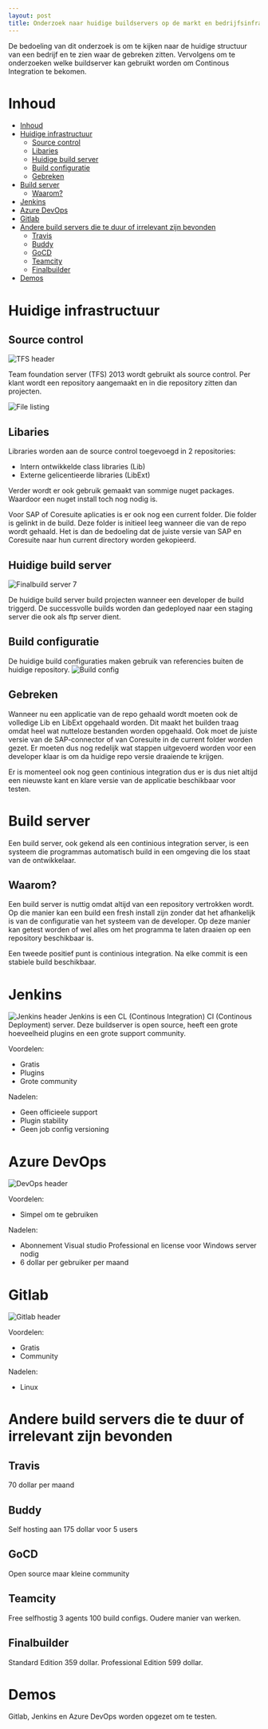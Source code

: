 ```yaml
---
layout: post
title: Onderzoek naar huidige buildservers op de markt en bedrijfsinfrastructuur
---
```


De bedoeling van dit onderzoek is om te kijken naar de huidige structuur van een bedrijf en te zien waar de gebreken zitten. Vervolgens om te onderzoeken welke buildserver kan gebruikt worden om Continous Integration te bekomen.
# Inhoud
<!-- TOC depthFrom:1 depthTo:6 withLinks:1 updateOnSave:1 orderedList:0 -->

- [Inhoud](#inhoud)
- [Huidige infrastructuur](#huidige-infrastructuur)
	- [Source control](#source-control)
	- [Libaries](#libaries)
	- [Huidige build server](#huidige-build-server)
	- [Build configuratie](#build-configuratie)
	- [Gebreken](#gebreken)
- [Build server](#build-server)
	- [Waarom?](#waarom)
- [Jenkins](#jenkins)
- [Azure DevOps](#azure-devops)
- [Gitlab](#gitlab)
- [Andere build servers die te duur of irrelevant zijn bevonden](#andere-build-servers-die-te-duur-of-irrelevant-zijn-bevonden)
	- [Travis](#travis)
	- [Buddy](#buddy)
	- [GoCD](#gocd)
	- [Teamcity](#teamcity)
	- [Finalbuilder](#finalbuilder)
- [Demos](#demos)

<!-- /TOC -->

# Huidige infrastructuur
## Source control
![TFS header](/assets/tfsheader.png)

Team foundation server (TFS) 2013 wordt gebruikt als source control. Per klant wordt een repository aangemaakt en in die repository zitten dan projecten.

![File listing](/assets/brfiles.png)


## Libaries
Libraries worden aan de source control toegevoegd in 2 repositories:
- Intern ontwikkelde class libraries (Lib)
- Externe gelicentieerde libraries (LibExt)

Verder wordt er ook gebruik gemaakt van sommige nuget packages. Waardoor een nuget install toch nog nodig is.

Voor SAP of Coresuite aplicaties is er ook nog een current folder. Die folder is gelinkt in de build. Deze folder is initieel leeg wanneer die van de repo wordt gehaald. Het is dan de bedoeling dat de juiste versie van SAP en Coresuite naar hun current directory worden gekopieerd.

## Huidige build server
![Finalbuild server 7](/assets/finalbuildheader.png)

De huidige build server build projecten wanneer een developer de build triggerd. De successvolle builds worden dan gedeployed naar een staging server die ook als ftp server dient.

## Build configuratie
De huidige build configuraties maken gebruik van referencies buiten de huidige repository.
![Build config](/assets/libref.png)

## Gebreken

Wanneer nu een applicatie van de repo gehaald wordt moeten ook de volledige Lib en LibExt opgehaald worden. Dit maakt het builden traag omdat heel wat nutteloze bestanden worden opgehaald. Ook moet de juiste versie van de SAP-connector of van Coresuite in de current folder worden gezet. Er moeten dus nog redelijk wat stappen uitgevoerd worden voor een developer klaar is om da huidige repo versie draaiende te krijgen.

Er is momenteel ook nog geen continious integration dus er is dus niet altijd een nieuwste kant en klare versie van de applicatie beschikbaar voor testen.

# Build server
Een build server, ook gekend als een continious integration server, is een systeem die programmas automatisch build in een omgeving die los staat van de ontwikkelaar.

## Waarom?

Een build server is nuttig omdat altijd van een repository vertrokken wordt. Op die manier kan een build een fresh install zijn zonder dat het afhankelijk is van de configuratie van het systeem van de developer. Op deze manier kan getest worden of wel alles om het programma te laten draaien op een repository beschikbaar is.

Een tweede positief punt is continious integration. Na elke commit is een stabiele build beschikbaar.
# Jenkins
![Jenkins header](/assets/jenkinsheader.png)
Jenkins is een CL (Continous Integration) CI (Continous Deployment) server. Deze buildserver is open source, heeft een grote hoeveelheid plugins en een grote support community.

Voordelen:
- Gratis
- Plugins
- Grote community

Nadelen:
- Geen officieele support
- Plugin stability
- Geen job config versioning


# Azure DevOps
![DevOps header](/assets/azuredevopsheaderalt.png)

Voordelen:
- Simpel om te gebruiken

Nadelen:
- Abonnement Visual studio Professional en license voor Windows server nodig
- 6 dollar per gebruiker per maand

# Gitlab
![Gitlab header](/assets/gitlabheader.png)

Voordelen:
- Gratis
- Community

Nadelen:
- Linux

# Andere build servers die te duur of irrelevant zijn bevonden

## Travis
70 dollar per maand
## Buddy
Self hosting aan 175 dollar voor 5 users
## GoCD
Open source maar kleine community
## Teamcity
Free selfhostig 3 agents 100 build configs. Oudere manier van werken.
## Finalbuilder
Standard Edition 359 dollar.
Professional Edition 599 dollar.

# Demos

Gitlab, Jenkins en Azure DevOps worden opgezet om te testen.
